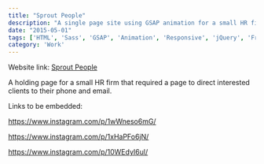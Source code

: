 ```yaml
---
title: "Sprout People"
description: "A single page site using GSAP animation for a small HR firm."
date: "2015-05-01"
tags: ['HTML', 'Sass', 'GSAP', 'Animation', 'Responsive', 'jQuery', 'Freelance']
category: 'Work'
---
```


Website link: [Sprout People](https://www.linkedin.com/company/sproutpeople/about/)

A holding page for a small HR firm that required a page to direct interested clients to their phone and email.

Links to be embedded:

https://www.instagram.com/p/1wWneso6mG/

https://www.instagram.com/p/1xHaPFo6jN/

https://www.instagram.com/p/10WEdyI6ul/